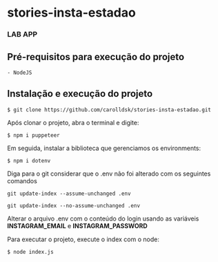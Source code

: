 # stories-insta-estadao
### LAB APP

##  Pré-requisitos para execução do projeto
    - NodeJS 

## Instalação e execução do projeto

`$ git clone https://github.com/carolldsk/stories-insta-estadao.git`

Após clonar o projeto, abra o terminal e digite: 

`$ npm i puppeteer`

Em seguida, instalar a biblioteca que gerenciamos os environments:

`$ npm i dotenv`

Diga para o git considerar que o .env não foi alterado com os seguintes comandos

`git update-index --assume-unchanged .env`

`git update-index --no-assume-unchanged .env`

Alterar o arquivo .env com o conteúdo do login usando as variáveis **INSTAGRAM_EMAIL** e **INSTAGRAM_PASSWORD**

Para executar o projeto, execute o index com o node:

`$ node index.js`
